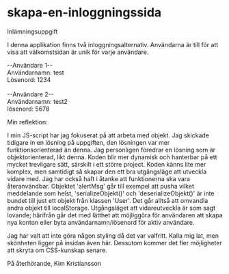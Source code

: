 # skapa-en-inloggningssida
Inlämningsuppgift

I denna applikation finns två inloggningsalternativ.
Användarna är till för att visa att välkomstsidan är 
unik för varje användare.

--Användare 1--\
Användarnamn: test\
Lösenord: 1234\
\
--Användare 2--\
Användarnamn: test2\
lösenord: 5678

Min reflektion:

I min JS-script har jag fokuserat på att arbeta med objekt. Jag skickade tidigare in en lösning på uppgiften, den lösningen var mer funktionsorienterad än denna. Jag personligen föredrar en lösning som är objektorienterad, likt denna. Koden blir mer dynamisk och hanterbar på ett mycket trevligare sätt, särskilt i ett större project. Koden känns lite mer komplex, men samtidigt så skapar den ett bra utgångsläge att utveckla vidare med.
Jag har också haft i åtanke att funktionerna ska vara återanvändbar. Objektet 'alertMsg' går till exempel att pusha vilket meddelande som helst, 'serializeObjekt()' och 'deserializeObjekt()' är inte bundet till just ett objekt från klassen 'User'. Det går alltså att omvandla andra objekt till localStorage.
Utgångsläget att vidareutveckla är som sagt lovande; härifrån går det med lätthet att möjliggöra för användaren att skapa nya konton eller byta användarnamn/lösenord för aktiv användare.

Jag har valt att inte göra någon styling då det var valfritt. Kalla mig lat, men skönheten ligger på insidan även här. Dessutom kommer det fler möjligheter att skryta om CSS-kunskap senare.

På återhörande,
Kim Kristiansson
